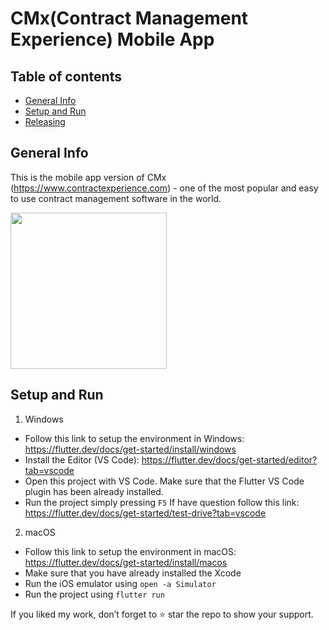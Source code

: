 # CMx(Contract Management Experience) Mobile App

## Table of contents
* [General Info](#General-Info)
* [Setup and Run](#Setup-and-Run)
* [Releasing](#Releasing)

## General Info
  This is the mobile app version of CMx (https://www.contractexperience.com) - one of the most popular and easy to use contract management software in the world.
  
  <img src='https://github.com/sysintellects/cmx-mobile/blob/master/assets/img/Preview.png' width='250'>
  
## Setup and Run
1. Windows
  - Follow this link to setup the environment in Windows: https://flutter.dev/docs/get-started/install/windows
  - Install the Editor (VS Code): https://flutter.dev/docs/get-started/editor?tab=vscode
  - Open this project with VS Code. Make sure that the Flutter VS Code plugin has been already installed. 
  - Run the project simply pressing `F5` If have question follow this link: https://flutter.dev/docs/get-started/test-drive?tab=vscode
2. macOS
  - Follow this link to setup the environment in macOS: https://flutter.dev/docs/get-started/install/macos
  - Make sure that you have already installed the Xcode
  - Run the iOS emulator using `open -a Simulator`
  - Run the project using `flutter run`

If you liked my work, don’t forget to ⭐ star the repo to show your support.
